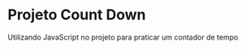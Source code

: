 <h1>Projeto Count Down</h1>

<p>Utilizando JavaScript no projeto para praticar um contador de tempo</p>